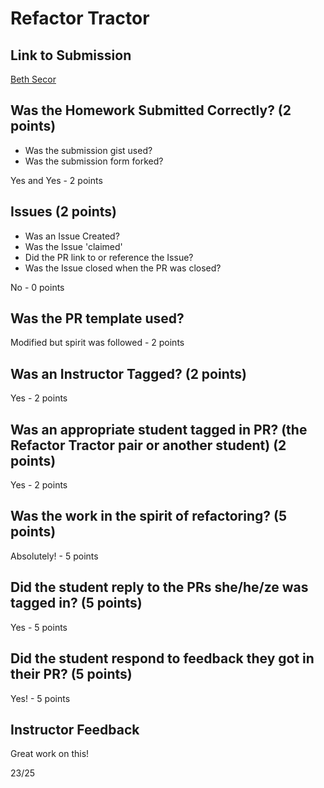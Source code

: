 # Refactor Tractor

## Link to Submission

[Beth Secor](https://gist.github.com/bethsecor/2ce1c3b3026d5a0a3cc0df501b66d66a)

## Was the Homework Submitted Correctly? (2 points)
  - Was the submission gist used?
  - Was the submission form forked?

Yes and Yes - 2 points

## Issues (2 points)
  - Was an Issue Created?
  - Was the Issue 'claimed'
  - Did the PR link to or reference the Issue?
  - Was the Issue closed when the PR was closed?

No - 0 points

## Was the PR template used?

Modified but spirit was followed - 2 points

## Was an Instructor Tagged? (2 points)

Yes - 2 points

## Was an appropriate student tagged in PR? (the Refactor Tractor pair or another student) (2 points)

Yes - 2 points

## Was the work in the spirit of refactoring? (5 points)

Absolutely! - 5 points

## Did the student reply to the PRs she/he/ze was tagged in? (5 points)

Yes - 5 points

## Did the student respond to feedback they got in their PR? (5 points)

Yes! - 5 points

## Instructor Feedback

Great work on this!

23/25
